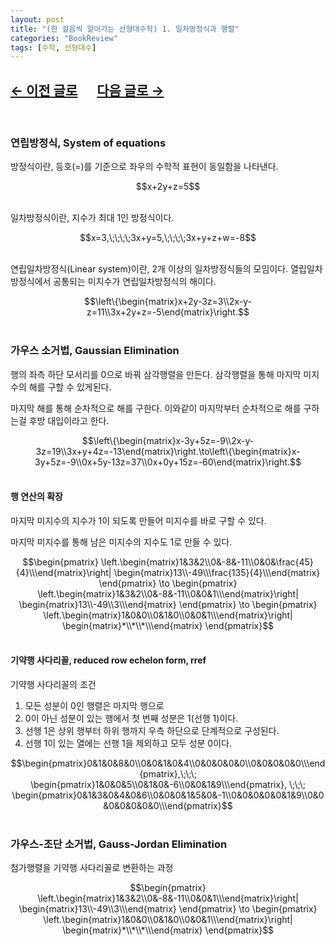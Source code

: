 ```yaml
---
layout: post
title: "(한 걸음씩 알아가는 선형대수학) 1. 일차방정식과 행렬"
categories: "BookReview"
tags: [수학, 선형대수]
---
```


## [←  이전 글로](https://maizer2.github.io/bookreview/2022/03/26/(한-걸음씩-알아가는-선형대수학)-0.-서론.html) 　 [다음 글로 →](https://maizer2.github.io/bookreview/2022/03/00/(한-걸음씩-알아가는-선형대수학)-2.-유클리드-공간.html)
<br/>

### 연립방정식, System of equations

방정식이란, 등호(=)를 기준으로 좌우의 수학적 표현이 동일함을 나타낸다.  

<center>$$x+2y+z=5$$</center><br/>

일차방정식이란, 지수가 최대 1인 방정식이다. 

<center>$$x=3,\;\;\;\;3x+y=5,\;\;\;\;3x+y+z+w=-8$$</center><br/>

연립일차방정식(Linear system)이란, 2개 이상의 일차방정식들의 모임이다. 열립일차방정식에서 공통되는 미지수가 연립일차방정식의 해이다.

<center>$$\left\{\begin{matrix}x+2y-3z=3\\2x-y-z=11\\3x+2y+z=-5\end{matrix}\right.$$</center><br/>


### 가우스 소거법, Gaussian Elimination

행의 좌측 하단 모서리를 0으로 바꿔 삼각행렬을 만든다. 삼각행렬을 통해 마지막 미지수의 해를 구할 수 있게된다. 

마지막 해를 통해 순차적으로 해를 구한다. 이와같이 마지막부터 순차적으로 해를 구하는걸 후방 대입이라고 한다.

<center>$$\left\{\begin{matrix}x-3y+5z=-9\\2x-y-3z=19\\3x+y+4z=-13\end{matrix}\right.\to\left\{\begin{matrix}x-3y+5z=-9\\0x+5y-13z=37\\0x+0y+15z=-60\end{matrix}\right.$$</center><br/>

#### 행 연산의 확장

마지막 미지수의 지수가 1이 되도록 만들어 미지수를 바로 구할 수 있다.

마지막 미지수를 통해 남은 미지수의 지수도 1로 만들 수 있다.

<center>$$\begin{pmatrix}
\left.\begin{matrix}1&3&2\\0&-8&-11\\0&0&\frac{45}{4}\\\end{matrix}\right|
\begin{matrix}13\\-49\\\frac{135}{4}\\\end{matrix}
\end{pmatrix}
\to
\begin{pmatrix}
\left.\begin{matrix}1&3&2\\0&-8&-11\\0&0&1\\\end{matrix}\right|
\begin{matrix}13\\-49\\3\\\end{matrix}
\end{pmatrix}
\to
\begin{pmatrix}
\left.\begin{matrix}1&0&0\\0&1&0\\0&0&1\\\end{matrix}\right|
\begin{matrix}*\\*\\*\\\end{matrix}
\end{pmatrix}$$</center><br/>

#### 기약행 사다리꼴, reduced row echelon form, rref

기약행 사다리꼴의 조건
1. 모든 성분이 0인 행렬은 마지막 행으로
2. 0이 아닌 성분이 있는 행에서 첫 번째 성분은 1(선행 1)이다.
3. 선행 1은 상위 행부터 하위 행까지 우측 하단으로 단계적으로 구성된다.
4. 선행 1이 있는 열에는 선행 1을 제외하고 모두 성분 0이다.

<center>$$\begin{pmatrix}0&1&0&8&0\\0&0&1&0&4\\0&0&0&0&0\\0&0&0&0&0\\\end{pmatrix},\;\;\; \begin{pmatrix}1&0&0&5\\0&1&0&-6\\0&0&1&9\\\end{pmatrix}, \;\;\; \begin{pmatrix}0&1&3&0&4&0&6\\0&0&0&1&5&0&-1\\0&0&0&0&0&1&9\\0&0&0&0&0&0&0\\\end{pmatrix}$$</center><br/>

### 가우스-조단 소거법, Gauss-Jordan Elimination

첨가행렬을 기약행 사다리꼴로 변환하는 과정

<center>$$\begin{pmatrix}
\left.\begin{matrix}1&3&2\\0&-8&-11\\0&0&1\\\end{matrix}\right|
\begin{matrix}13\\-49\\3\\\end{matrix}
\end{pmatrix}
\to
\begin{pmatrix}
\left.\begin{matrix}1&0&0\\0&1&0\\0&0&1\\\end{matrix}\right|
\begin{matrix}*\\*\\*\\\end{matrix}
\end{pmatrix}$$</center><br/>